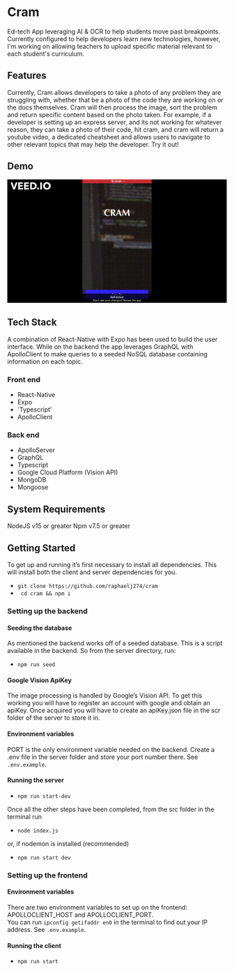 # Cram

Ed-tech App leveraging AI & OCR to help students move past breakpoints. Currently configured to help developers learn new technologies, however, I'm working on allowing teachers to upload specific material relevant to each student's curriculum.

## **Features**

Currently, Cram allows developers to take a photo of any problem they are struggling with, whether that be a photo of the code they are working on or the docs themselves. Cram will then process the image, sort the problem and return specific content based on the photo taken. For example, if a developer is setting up an express server, and its not working for whatever reason, they can take a photo of their code, hit cram, and cram will return a youtube video, a dedicated cheatsheet and allows users to navigate to other relevant topics that may help the developer. Try it out!

## **Demo**

<img src="/assets/demo3.gif" alt="Cram App Demo"/>

## **Tech Stack**

A combination of React-Native with Expo has been used to build the user interface. While on the backend the app leverages GraphQL with ApolloClient to make queries to a seeded NoSQL database containing information on each topic.

### **Front end**

- React-Native </br>
- Expo </br>
- 'Typescript' </br>
- ApolloClient </br>

### **Back end**

- ApolloServer </br>
- GraphQL </br>
- Typescript </br>
- Google Cloud Platform (Vision API) </br>
- MongoDB </br>
- Mongoose </br>

## **System Requirements**

NodeJS v15 or greater
Npm v7.5 or greater

## **Getting Started**

To get up and running it’s first necessary to install all dependencies. This will install both the client and server dependencies for you.

 - `git clone https://github.com/raphaelj274/cram` </br>
 -  ` cd cram && npm i` </br>

### **Setting up the backend**

#### **Seeding the database**

As mentioned the backend works off of a seeded database. This is a script available in the backend. So from the server directory, run:

- `npm run seed` </br>

#### **Google Vision ApiKey**

The image processing is handled by Google’s Vision API. To get this working you will have to register an account with google and obtain an apiKey. Once acquired you will have to create an apiKey.json file in the scr folder of the server to store it in.

#### **Environment variables**

PORT is the only environment variable needed on the backend. Create a .env file in the server folder and store your port number there. See `.env.example`.

#### **Running the server**

- `npm run start-dev` </br>

Once all the other steps have been completed, from the src folder in the terminal run

- `node index.js` </br>

or, if nodemon is installed (recommended)

- `npm run start dev`

### **Setting up the frontend**

#### **Environment variables**

There are two environment variables to set up on the frontend: APOLLOCLIENT_HOST and APOLLOCLIENT_PORT. </br>
You can run `ipconfig getifaddr en0` in the terminal to find out your IP address. See `.env.example`.

#### **Running the client**

- `npm run start`
